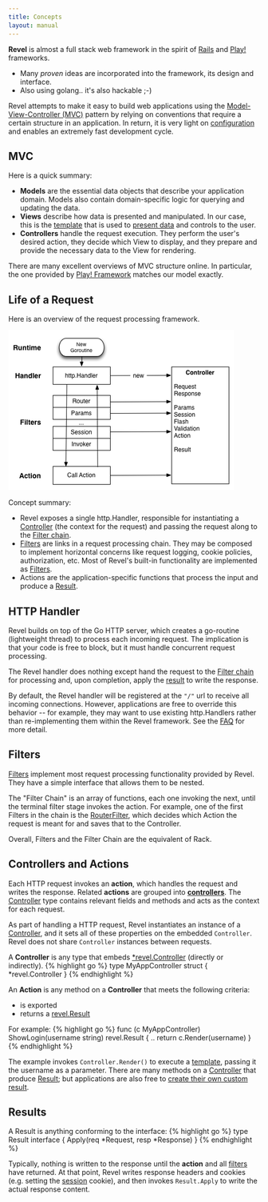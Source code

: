 ```yaml
---
title: Concepts
layout: manual
---
```


**Revel** is almost a full stack web framework in the spirit of [Rails](http://rubyonrails.org/) and [Play!](http://www.playframework.org) frameworks.

- Many  *proven* ideas are incorporated into the framework, its design and interface. 
- Also using golang.. it's also hackable ;-)

Revel attempts to make it easy to build web applications using the [Model-View-Controller
(MVC)](http://en.wikipedia.org/wiki/Model%E2%80%93view%E2%80%93controller)
pattern by relying on conventions that require a certain structure in an
application.  In return, it is very light on [configuration](appconf.html) 
and enables an extremely fast development cycle.

## MVC

Here is a quick summary:

- **Models** are the essential data objects that describe your application domain.
   Models also contain domain-specific logic for querying and updating the data.
- **Views** describe how data is presented and manipulated. In our case, this is
   the [template](templates.html) that is used to [present data](results.html) and controls to the user.
- **Controllers** handle the request execution.  They perform the user's desired
   action, they decide which View to display, and they prepare and provide the
   necessary data to the View for rendering.

There are many excellent overviews of MVC structure online.  In particular, the
one provided by [Play! Framework](http://www.playframework.org) matches our model exactly.

## Life of a Request

Here is an overview of the request processing framework.

![Life of a Request](/img/RevelDesign.png)

Concept summary:

* Revel exposes a single http.Handler, responsible for instantiating a
  [Controller](controllers.html) (the context for the request) and passing the request along to the
  [Filter chain](filters.html).
* [Filters](filters.html) are links in a request processing chain. They may be composed to
  implement horizontal concerns like request logging, cookie policies,
  authorization, etc.  Most of Revel's built-in functionality are implemented as
  [Filters](filters.html).
* Actions are the application-specific functions that process the input and
  produce a [Result](results.html).

## HTTP Handler

Revel builds on top of the Go HTTP server, which creates a go-routine
(lightweight thread) to process each incoming request.  The implication is that
your code is free to block, but it must handle concurrent request processing.

The Revel handler does nothing except hand the request to the [Filter chain](filters.html) for
processing and, upon completion, apply the [result](results.html) to write the response.

By default, the Revel handler will be registered at the `"/"` url to receive all
incoming connections.  However, applications are free to override this behavior
-- for example, they may want to use existing http.Handlers rather than
re-implementing them within the Revel framework.  See the [FAQ](faq.html) for
more detail.

## Filters

[Filters](filters.html) implement most request processing functionality provided
by Revel. They have a simple interface that allows them to be nested.

The "Filter Chain" is an array of functions, each one invoking the next, until
the terminal filter stage invokes the action.  For example, one of the first
Filters in the chain is the [RouterFilter](https://godoc.org/github.com/revel/revel#RouterFilter), 
which decides which Action the request is meant for and saves that to the Controller.

Overall, Filters and the Filter Chain are the equivalent of Rack.

## Controllers and Actions

Each HTTP request invokes an **action**, which handles the request and writes
the response. Related **actions** are grouped into [**controllers**](controllers.html).  The
[Controller](https://godoc.org/github.com/revel/revel#Controller) type contains relevant
fields and methods and acts as the context for each request.

As part of handling a HTTP request, Revel instantiates an instance of a
[Controller](https://godoc.org/github.com/revel/revel#Controller), and it sets all of these properties on the embedded
`Controller`.  Revel does not share `Controller` instances between requests.

A **Controller** is any type that embeds [*revel.Controller](https://godoc.org/github.com/revel/revel#Controller) (directly or indirectly).
{% highlight go %}
type MyAppController struct {
    *revel.Controller
}
{% endhighlight %}

An **Action** is any method on a **Controller** that meets the following criteria:

* is exported
* returns a [revel.Result](results.html)

For example:
{% highlight go %}
func (c MyAppController) ShowLogin(username string) revel.Result {
	..
	return c.Render(username)
}
{% endhighlight %}

The example invokes `Controller.Render()` to execute a [template](templates.html), passing it the
username as a parameter.  There are many methods on a [Controller](https://godoc.org/github.com/revel/revel#Controller) that
produce [Result](https://godoc.org/github.com/revel/revel#Result); but applications are also free to [create their own custom result](results.html#CustomResult).

## Results

A Result is anything conforming to the interface:
{% highlight go %}
type Result interface {
	Apply(req *Request, resp *Response)
}
{% endhighlight %}

Typically, nothing is written to the response until the **action** and all
[filters](filters.html) have returned.  At that point, Revel writes response headers and cookies
(e.g. setting the [session](sessionflash.html) cookie), and then invokes `Result.Apply` to write the
actual response content.
